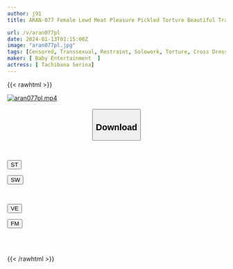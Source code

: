 ```yaml
---
author: j91
title: ARAN-077 Female Lewd Meat Pleasure Pickled Torture Beautiful Transsexual Investigator's Tragic Story Tachibana Serina

url: /v/aran077pl
date: 2024-01-13T01:15:00Z
image: "aran077pl.jpg"
tags: [Censored, Transsexual, Restraint, Solowork, Torture, Cross Dressing, Female Investigator	]
maker: [ Baby Entertainment  ]
actress: [ Tachibana Serina]
---
```



{{< rawhtml >}}

<div class="video" data-videoid="jYlpvQJmm4tzP0g">
    <a href="javascript:;">
        <img src="/v/aran077pl/aran077pl.jpg" width="WIDTH" height="HEIGHT" alt="aran077pl.mp4" loading="lazy">
    </a>
</div>

<script type="text/javascript" src="https://j91.asia/asset/on-demand-st.js"></script>

<br>
  <link rel="stylesheet" href="https://j91.asia/asset/bs5.css">
  
  <center>
  <button class="btn btn-primary" type="button" data-bs-toggle="collapse" data-bs-target=".multi-collapse" aria-expanded="false" aria-controls="multiCollapseExample1 multiCollapseExample2"><h2>Download</h2></button></center>
</p>
<div class="row">
  <div class="col">
    <div class="collapse multi-collapse" id="multiCollapseExample1">
      <div class="card card-body">
	      	      <br>
<div class="buttons">  
<p><a href="https://streamtape.to/v/jYlpvQJmm4tzP0g" target="_blank"><button class="btn-hover color-3"><i class="fa fa-download"></i> ST</button></a></p>
<p><a href="https://flaswish.com/xaxn9h60xmf0" target="_blank"><button class="btn-hover color-2"><i class="fa fa-download"></i> SW</button></a></p></div>
    </div>
  </div>
</div>
  <div class="col">
    <div class="collapse multi-collapse" id="multiCollapseExample2">
      <div class="card card-body">
	      <br>
<div class="buttons">
<p><a href="javascript:;" target="_blank"><button class="btn-hover color-9"><i class="fa fa-download"></i> VE</button></a></p>
<p><a href="javascript:;" target="_blank"><button class="btn-hover color-8"><i class="fa fa-download"></i> FM</button></a></p></div>
<br><br>
      </div>
    </div>
  </div>
</div>

{{< /rawhtml >}}